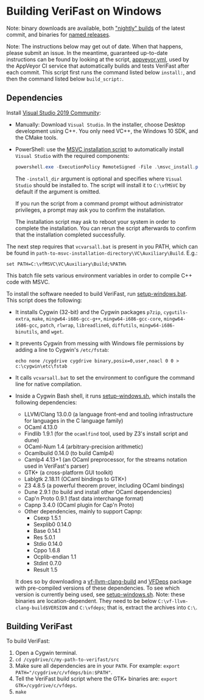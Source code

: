 Building VeriFast on Windows
============================

Note: binary downloads are available, both ["nightly" builds](https://github.com/verifast/verifast#binaries) of the latest commit, and binaries for [named releases](https://github.com/verifast/verifast/releases).

Note: The instructions below may get out of date. When that happens, please submit an issue. In the meantime, guaranteed up-to-date instructions can be found by looking at the script, [appveyor.yml](https://github.com/verifast/verifast/blob/master/appveyor.yml), used by the AppVeyor CI service that automatically builds and tests VeriFast after each commit. This script first runs the command listed below `install:`, and then the command listed below `build_script:`.

Dependencies
------------
Install [Visual Studio 2019 Community](https://visualstudio.microsoft.com/vs/community/): 
- Manually: Download `Visual Studio`. In the installer, choose Desktop development using C++. You only need VC++, the Windows 10 SDK, and the CMake tools. 
- PowerShell: use the [MSVC installation script](msvc_install.ps1) to automatically install `Visual Studio` with the required components:
  ```PowerShell
  powershell.exe -ExecutionPolicy RemoteSigned -File .\msvc_install.ps1 -install_dir *path_to_install_msvc*
  ```
  The `-install_dir` argument is optional and specifies where `Visual Studio` should be installed to. The script will install it to `C:\vfMSVC` by default if the argument is omitted.

  If you run the script from a command prompt without administrator privileges, a prompt may ask you to confirm the installation.

  The installation script may ask to reboot your system in order to complete the installation. You can rerun the script afterwards to confirm that the installation completed successfully.

The next step requires that `vcvarsall.bat` is present in you PATH, which can be found in `path-to-msvc-installation-directory\VC\Auxiliary\Build`. E.g.:
```
set PATH=C:\vfMSVC\VC\Auxiliary\Build;%PATH%
```
This batch file sets various environment variables in order to compile C++ code with MSVC.

To install the software needed to build VeriFast, run [setup-windows.bat](https://github.com/verifast/verifast/blob/master/setup-windows.bat). This script does the following:

- It installs Cygwin (32-bit) and the Cygwin packages `p7zip`, `cygutils-extra`, `make`, `mingw64-i686-gcc-g++`, `mingw64-i686-gcc-core`, `mingw64-i686-gcc`, `patch`, `rlwrap`, `libreadline6`, `diffutils`, `mingw64-i686-binutils`, and `wget`.
- It prevents Cygwin from messing with Windows file permissions by adding a line to Cygwin's `/etc/fstab`:
  ```
  echo none /cygdrive cygdrive binary,posix=0,user,noacl 0 0 > c:\cygwin\etc\fstab
  ```
- It calls `vcvarsall.bat` to set the environment to configure the command line for native compilation.
- Inside a Cygwin Bash shell, it runs [setup-windows.sh](https://github.com/verifast/verifast/blob/master/setup-windows.sh), which installs the following dependencies:
  - LLVM/Clang 13.0.0 (a language front-end and tooling infrastructure for languages in the C language family)
  - OCaml 4.13.0
  - Findlib 1.9.1 (for the `ocamlfind` tool, used by Z3's install script and dune)
  - OCaml-Num 1.4 (arbitrary-precision arithmetic)
  - Ocamlbuild 0.14.0 (to build Camlp4)
  - Camlp4 4.13+1 (an OCaml preprocessor, for the streams notation used in VeriFast's parser)
  - GTK+ (a cross-platform GUI toolkit)
  - Lablgtk 2.18.11 (OCaml bindings to GTK+)
  - Z3 4.8.5 (a powerful theorem prover, including OCaml bindings)
  - Dune 2.9.1 (to build and install other OCaml dependencies)
  - Cap'n Proto 0.9.1 (fast data interchange format)
  - Capnp 3.4.0 (OCaml plugin for Cap'n Proto)
  - Other dependencies, mainly to support Capnp:
    - Csexp 1.5.1
    - Sexplib0 0.14.0
    - Base 0.14.1
    - Res 5.0.1
    - Stdio 0.14.0
    - Cppo 1.6.8
    - Ocplib-endian 1.1
    - Stdint 0.7.0
    - Result 1.5
  
  It does so by downloading a [vf-llvm-clang-build](https://github.com/NielsMommen/vf-llvm-clang-build/releases/tag/v1.0.0) and [VFDeps](https://github.com/verifast/vfdeps-win) package with pre-compiled versions of these dependencies. To see which version is currently being used, see [setup-windows.sh](https://github.com/verifast/verifast/blob/master/setup-windows.sh). Note: these binaries are location-dependent. They need to be below `C:\vf-llvm-clang-build$VERSION` and `C:\vfdeps`; that is, extract the archives into `C:\`.

Building VeriFast
-----------------

To build VeriFast:
1. Open a Cygwin terminal.
2. `cd /cygdrive/c/my-path-to-verifast/src`
3. Make sure all dependencies are in your `PATH`. For example: `export PATH="/cygdrive/c/vfdeps/bin:$PATH"`.
5. Tell the VeriFast build script where the GTK+ binaries are: `export GTK=/cygdrive/c/vfdeps`.
6. `make`
